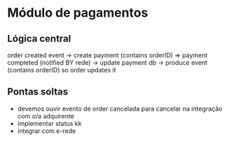 # Módulo de pagamentos

## Lógica central

order created event -> create payment (contains orderID) => payment completed (notified BY rede) -> update payment db -> produce event (contains orderID) so order updates it

## Pontas soltas

* devemos ouvir evento de order cancelada para cancelar na integração com o/a adquirente
* implementar status kk
* integrar com e-rede
